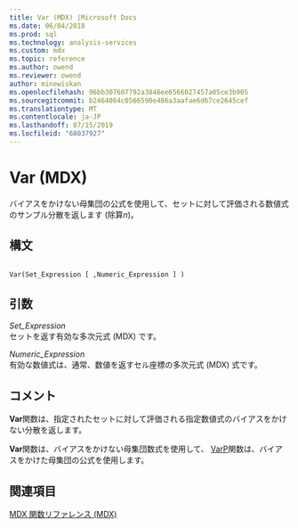 ```yaml
---
title: Var (MDX) |Microsoft Docs
ms.date: 06/04/2018
ms.prod: sql
ms.technology: analysis-services
ms.custom: mdx
ms.topic: reference
ms.author: owend
ms.reviewer: owend
author: minewiskan
ms.openlocfilehash: 96bb307607792a3846ee6566027457a05ce3b905
ms.sourcegitcommit: b2464064c0566590e486a3aafae6d67ce2645cef
ms.translationtype: MT
ms.contentlocale: ja-JP
ms.lasthandoff: 07/15/2019
ms.locfileid: "68037927"
---
```

# <a name="var-mdx"></a>Var (MDX)


  バイアスをかけない母集団の公式を使用して、セットに対して評価される数値式のサンプル分散を返します (除算*n*)。  
  
## <a name="syntax"></a>構文  
  
```  
  
Var(Set_Expression [ ,Numeric_Expression ] )  
```  
  
## <a name="arguments"></a>引数  
 *Set_Expression*  
 セットを返す有効な多次元式 (MDX) です。  
  
 *Numeric_Expression*  
 有効な数値式は、通常、数値を返すセル座標の多次元式 (MDX) 式です。  
  
## <a name="remarks"></a>コメント  
 **Var**関数は、指定されたセットに対して評価される指定数値式のバイアスをかけない分散を返します。  
  
 **Var**関数は、バイアスをかけない母集団数式を使用して、 [VarP](../mdx/varp-mdx.md)関数は、バイアスをかけた母集団の公式を使用します。  
  
## <a name="see-also"></a>関連項目  
 [MDX 関数リファレンス &#40;MDX&#41;](../mdx/mdx-function-reference-mdx.md)  
  
  
